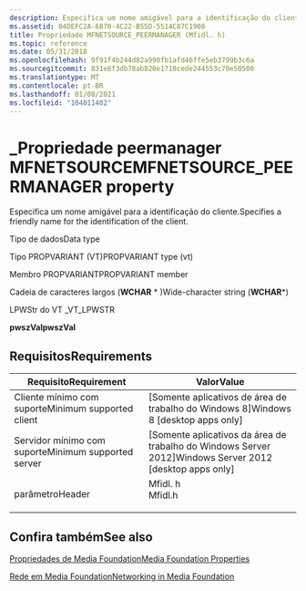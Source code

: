 ```yaml
---
description: Especifica um nome amigável para a identificação do cliente.
ms.assetid: 04DEFC2A-6870-4C22-B55D-5514C87C1908
title: Propriedade MFNETSOURCE_PEERMANAGER (Mfidl. h)
ms.topic: reference
ms.date: 05/31/2018
ms.openlocfilehash: 9f91f4b244d82a990fb1afd46ffe5eb3799b3c6a
ms.sourcegitcommit: 831e8f3db78ab820e1710cede244553c70e50500
ms.translationtype: MT
ms.contentlocale: pt-BR
ms.lasthandoff: 01/08/2021
ms.locfileid: "104011402"
---
```

# <a name="mfnetsource_peermanager-property"></a><span data-ttu-id="a82f1-103">\_Propriedade peermanager MFNETSOURCE</span><span class="sxs-lookup"><span data-stu-id="a82f1-103">MFNETSOURCE\_PEERMANAGER property</span></span>

<span data-ttu-id="a82f1-104">Especifica um nome amigável para a identificação do cliente.</span><span class="sxs-lookup"><span data-stu-id="a82f1-104">Specifies a friendly name for the identification of the client.</span></span>



<span data-ttu-id="a82f1-105">Tipo de dados</span><span class="sxs-lookup"><span data-stu-id="a82f1-105">Data type</span></span>

<span data-ttu-id="a82f1-106">Tipo PROPVARIANT (VT)</span><span class="sxs-lookup"><span data-stu-id="a82f1-106">PROPVARIANT type (vt)</span></span>

<span data-ttu-id="a82f1-107">Membro PROPVARIANT</span><span class="sxs-lookup"><span data-stu-id="a82f1-107">PROPVARIANT member</span></span>

<span data-ttu-id="a82f1-108">Cadeia de caracteres largos (**WCHAR** \* )</span><span class="sxs-lookup"><span data-stu-id="a82f1-108">Wide-character string (**WCHAR**\*)</span></span>

<span data-ttu-id="a82f1-109">LPWStr do VT \_</span><span class="sxs-lookup"><span data-stu-id="a82f1-109">VT\_LPWSTR</span></span>

<span data-ttu-id="a82f1-110">**pwszVal**</span><span class="sxs-lookup"><span data-stu-id="a82f1-110">**pwszVal**</span></span>



## <a name="requirements"></a><span data-ttu-id="a82f1-111">Requisitos</span><span class="sxs-lookup"><span data-stu-id="a82f1-111">Requirements</span></span>



| <span data-ttu-id="a82f1-112">Requisito</span><span class="sxs-lookup"><span data-stu-id="a82f1-112">Requirement</span></span> | <span data-ttu-id="a82f1-113">Valor</span><span class="sxs-lookup"><span data-stu-id="a82f1-113">Value</span></span> |
|-------------------------------------|------------------------------------------------------------------------------------|
| <span data-ttu-id="a82f1-114">Cliente mínimo com suporte</span><span class="sxs-lookup"><span data-stu-id="a82f1-114">Minimum supported client</span></span><br/> | <span data-ttu-id="a82f1-115">\[Somente aplicativos de área de trabalho do Windows 8\]</span><span class="sxs-lookup"><span data-stu-id="a82f1-115">Windows 8 \[desktop apps only\]</span></span><br/>                                         |
| <span data-ttu-id="a82f1-116">Servidor mínimo com suporte</span><span class="sxs-lookup"><span data-stu-id="a82f1-116">Minimum supported server</span></span><br/> | <span data-ttu-id="a82f1-117">\[Somente aplicativos da área de trabalho do Windows Server 2012\]</span><span class="sxs-lookup"><span data-stu-id="a82f1-117">Windows Server 2012 \[desktop apps only\]</span></span><br/>                               |
| <span data-ttu-id="a82f1-118">parâmetro</span><span class="sxs-lookup"><span data-stu-id="a82f1-118">Header</span></span><br/>                   | <dl> <span data-ttu-id="a82f1-119"><dt>Mfidl. h</dt></span><span class="sxs-lookup"><span data-stu-id="a82f1-119"><dt>Mfidl.h</dt></span></span> </dl> |



## <a name="see-also"></a><span data-ttu-id="a82f1-120">Confira também</span><span class="sxs-lookup"><span data-stu-id="a82f1-120">See also</span></span>

<dl> <dt>

[<span data-ttu-id="a82f1-121">Propriedades de Media Foundation</span><span class="sxs-lookup"><span data-stu-id="a82f1-121">Media Foundation Properties</span></span>](media-foundation-properties.md)
</dt> <dt>

[<span data-ttu-id="a82f1-122">Rede em Media Foundation</span><span class="sxs-lookup"><span data-stu-id="a82f1-122">Networking in Media Foundation</span></span>](networking-in-media-foundation.md)
</dt> </dl>

 

 




